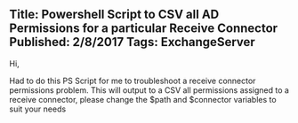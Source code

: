 Title: Powershell Script to CSV all AD Permissions for a particular Receive Connector
Published: 2/8/2017
Tags: ExchangeServer
---

Hi,

Had to do this PS Script for me to troubleshoot a receive connector permissions problem.
This will output to a CSV all permissions assigned to a receive connector, please change the $path and $connector variables to suit your needs  

```powershell

```                        

